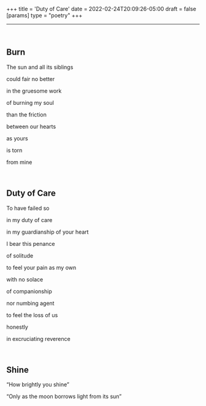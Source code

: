 +++
title = 'Duty of Care'
date = 2022-02-24T20:09:26-05:00
draft = false
[params]
    type = "poetry"
+++

---

<br/>

## Burn

The sun and all its siblings

could fair no better

in the gruesome work

of burning my soul

than the friction

between our hearts

as yours

is torn 

from mine

<br/>

## Duty of Care

To have failed so

in my duty of care

in my guardianship of your heart

I bear this penance

of solitude

to feel your pain as my own

with no solace

of companionship

nor numbing agent

to feel the loss of us

honestly

in excruciating reverence

<br/>

## Shine

“How brightly you shine”

“Only as the moon borrows light from its sun”
